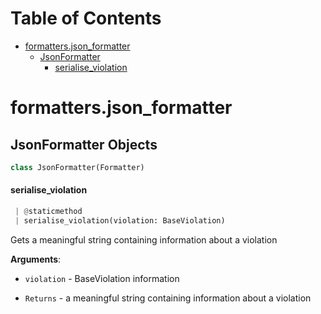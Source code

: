 # Table of Contents

* [formatters.json\_formatter](#formatters.json_formatter)
  * [JsonFormatter](#formatters.json_formatter.JsonFormatter)
    * [serialise\_violation](#formatters.json_formatter.JsonFormatter.serialise_violation)

<a name="formatters.json_formatter"></a>
# formatters.json\_formatter

<a name="formatters.json_formatter.JsonFormatter"></a>
## JsonFormatter Objects

```python
class JsonFormatter(Formatter)
```

<a name="formatters.json_formatter.JsonFormatter.serialise_violation"></a>
#### serialise\_violation

```python
 | @staticmethod
 | serialise_violation(violation: BaseViolation)
```

Gets a meaningful string containing information about a violation

**Arguments**:

- `violation` - BaseViolation information
  
- `Returns` - a meaningful string containing information about a violation

